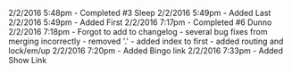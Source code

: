 2/2/2016 5:48pm - Completed #3 Sleep
2/2/2016 5:49pm - Added Last
2/2/2016 5:49pm - Added First
2/2/2016 7:17pm - Completed #6 Dunno
2/2/2016 7:18pm - Forgot to add to changelog
                - several bug fixes from merging incorrectly
                    - removed '.'
                    - added index to first
                    - added routing and lock/em/up
2/2/2016 7:20pm - Added Bingo link
2/2/2016 7:33pm - Added Show Link
